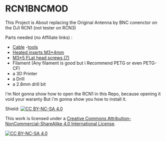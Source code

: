 # RCN1BNCMOD

This Project is About replacing the Original Antenna by BNC conenctor on the DJI RCN1 (not tester on RCN3)

Parts needed (no Affiliate links) :
- [Cable](https://aliexpress.com/item/1005003822770662.html?spm=a2g0o.productlist.main.1.58d2yOewyOew8u&algo_pvid=aee48d5e-11d2-44ac-80dc-ca920e3ed368&pdp_ext_f=%7B%22order%22%3A%2234%22%2C%22eval%22%3A%221%22%7D&utparam-url=scene%3Asearch%7Cquery_from%3A)
-[tools](https://www.ifixit.com/fr-fr/products/pro-tech-go-toolkit)
- [Heated inserts M3*4mm](https://www.ruthex.de/en/collections/gewindeeinsatze/products/ruthex-gewindeeinsatz-m3-100-stuck-made-for-voron-rx-m3x5x4-messing-gewindebuchsen-fur-3d-druck)
- [M3*5 FLat head screws (7)](https://aliexpress.com/item/1005007798633538.html?spm=a2g0o.productlist.main.11.1e053b3bzOWhai&algo_pvid=ff88c89f-80c6-4083-8a48-1f996d42fa44&pdp_ext_f=%7B%22order%22%3A%224310%22%2C%22eval%22%3A%221%22%7D&utparam-url=scene%3Asearch%7Cquery_from%3A)
- Filament (Any filament is good but i Recommend PETG or even PETG-CF)
- a 3D Printer
- a Drill
- a 2.8mm drill bit

i'm Not gonna show how to open the RCN1 in this Repo, because opening it void your waranty
 But i'm gonna show you how to install it.


Shield: [![CC BY-NC-SA 4.0][cc-by-nc-sa-shield]][cc-by-nc-sa]

This work is licensed under a
[Creative Commons Attribution-NonCommercial-ShareAlike 4.0 International License][cc-by-nc-sa].

[![CC BY-NC-SA 4.0][cc-by-nc-sa-image]][cc-by-nc-sa]

[cc-by-nc-sa]: http://creativecommons.org/licenses/by-nc-sa/4.0/
[cc-by-nc-sa-image]: https://licensebuttons.net/l/by-nc-sa/4.0/88x31.png
[cc-by-nc-sa-shield]: https://img.shields.io/badge/License-CC%20BY--NC--SA%204.0-lightgrey.svg

